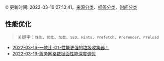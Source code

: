 :alarm_clock: 更新时间: 2022-03-16 07:13:41。[来源分类](../README.md)、[标签分类](../TAGS.md)、[时间分类](../TIMELINE.md)

## 性能优化


> 关键字：`性能`、`优化`、`加载`、`SEO`、`Hints`、`Prefetch`、`Prerender`、`Preload`



- [2022-03-16-一款比-G1-性能更强的垃圾收集器！](https://toutiao.io/k/spcxn2u) 
- [2022-03-16-服务网格数据面性能深度调优](https://toutiao.io/k/grtsmuo) 
